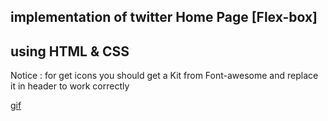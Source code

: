 ## implementation of twitter Home Page [Flex-box]

using HTML & CSS
---

Notice : for get icons you should get a Kit from Font-awesome and replace it in header to work correctly



[gif]('https://github.com/alisharifyy/Html-Page/blob/main/Twitter-homePage/img/gif.gif')